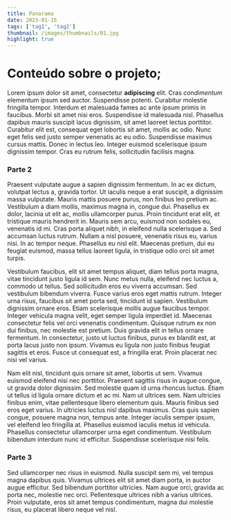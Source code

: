 ```yaml
---
title: Panorama
date: 2023-01-15
tags: ['tag1', 'tag2']
thumbnail: /images/thumbnails/01.jpg
highlight: true
---
```


# Conteúdo sobre o projeto;

Lorem ipsum dolor sit amet, consectetur **adipiscing** elit. Cras _condimentum_ elementum ipsum sed auctor. Suspendisse potenti. Curabitur molestie fringilla tempor. Interdum et malesuada fames ac ante ipsum primis in faucibus. Morbi sit amet nisi eros. Suspendisse id malesuada nisl. Phasellus dapibus mauris suscipit lacus dignissim, sit amet laoreet lectus porttitor. Curabitur elit est, consequat eget lobortis sit amet, mollis ac odio. Nunc eget felis sed justo semper venenatis ac eu odio. Suspendisse maximus cursus mattis. Donec in lectus leo. Integer euismod scelerisque ipsum dignissim tempor. Cras eu rutrum felis, sollicitudin facilisis magna.

### Parte 2

Praesent vulputate augue a sapien dignissim fermentum. In ac ex dictum, volutpat lectus a, gravida tortor. Ut iaculis neque a erat suscipit, a dignissim massa vulputate. Mauris mattis posuere purus, non finibus leo pretium ac. Vestibulum a diam mollis, maximus magna in, congue dui. Phasellus ex dolor, lacinia ut elit ac, mollis ullamcorper purus. Proin tincidunt erat elit, et tristique mauris hendrerit in. Mauris sem arcu, euismod non sodales eu, venenatis id mi. Cras porta aliquet nibh, in eleifend nulla scelerisque a. Sed accumsan luctus rutrum. Nullam a nisl posuere, venenatis risus eu, varius nisi. In ac tempor neque. Phasellus eu nisl elit. Maecenas pretium, dui eu feugiat euismod, massa tellus laoreet ligula, in tristique odio orci sit amet turpis.

Vestibulum faucibus, elit sit amet tempus aliquet, diam tellus porta magna, vitae tincidunt justo ligula id sem. Nunc metus nulla, eleifend nec luctus a, commodo ut tellus. Sed sollicitudin eros eu viverra accumsan. Sed vestibulum bibendum viverra. Fusce varius eros eget mattis rutrum. Integer urna risus, faucibus sit amet porta sed, tincidunt id sapien. Vestibulum dignissim ornare eros. Etiam scelerisque mollis augue faucibus tempor. Integer vehicula magna velit, eget semper ligula imperdiet id. Maecenas consectetur felis vel orci venenatis condimentum. Quisque rutrum ex non dui finibus, nec molestie est pretium. Duis gravida elit in tellus ornare fermentum. In consectetur, justo ut luctus finibus, purus ex blandit est, at porta lacus justo non ipsum. Vivamus eu ligula non justo finibus feugiat sagittis et eros. Fusce ut consequat est, a fringilla erat. Proin placerat nec nisi vel varius.

Nam elit nisl, tincidunt quis ornare sit amet, lobortis ut sem. Vivamus euismod eleifend nisi nec porttitor. Praesent sagittis risus in augue congue, ut gravida dolor dignissim. Sed molestie quam id urna rhoncus luctus. Etiam ut tellus id ligula ornare dictum et ac mi. Nam ut ultrices sem. Nam ultricies finibus enim, vitae pellentesque libero elementum quis. Mauris finibus sed eros eget varius. In ultricies luctus nisl dapibus maximus. Cras quis sapien congue, posuere magna non, tempus ante. Integer iaculis semper ipsum, vel eleifend leo fringilla at. Phasellus euismod iaculis metus id vehicula. Phasellus consectetur ullamcorper urna eget condimentum. Vestibulum bibendum interdum nunc id efficitur. Suspendisse scelerisque nisi felis.

### Parte 3

Sed ullamcorper nec risus in euismod. Nulla suscipit sem mi, vel tempus magna dapibus quis. Vivamus ultrices elit sit amet diam porta, in auctor augue efficitur. Sed bibendum porttitor ultricies. Nam augue orci, gravida ac porta nec, molestie nec orci. Pellentesque ultrices nibh a varius ultrices. Proin vulputate, eros sit amet tempus condimentum, magna dui molestie risus, eu placerat libero neque vel nisl.
